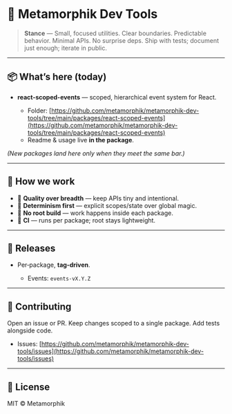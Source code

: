 # 🧰 Metamorphik Dev Tools

> **Stance** — Small, focused utilities. Clear boundaries. Predictable behavior. Minimal APIs. No surprise deps. Ship with tests; document just enough; iterate in public.

---

## 📦 What’s here (today)

* **react-scoped-events** — scoped, hierarchical event system for React.

  * Folder: [https://github.com/metamorphik/metamorphik-dev-tools/tree/main/packages/react-scoped-events](https://github.com/metamorphik/metamorphik-dev-tools/tree/main/packages/react-scoped-events)
  * Readme & usage live **in the package**.

*(New packages land here only when they meet the same bar.)*

---

## 🧭 How we work

* 🔹 **Quality over breadth** — keep APIs tiny and intentional.
* 🔹 **Determinism first** — explicit scopes/state over global magic.
* 🔹 **No root build** — work happens inside each package.
* 🔹 **CI** — runs per package; root stays lightweight.

---

## 🚀 Releases

* Per‑package, **tag‑driven**.

  * Events: `events-vX.Y.Z`

---

## 🤝 Contributing

Open an issue or PR. Keep changes scoped to a single package. Add tests alongside code.

* Issues: [https://github.com/metamorphik/metamorphik-dev-tools/issues](https://github.com/metamorphik/metamorphik-dev-tools/issues)

---

## 🪪 License

MIT © Metamorphik
